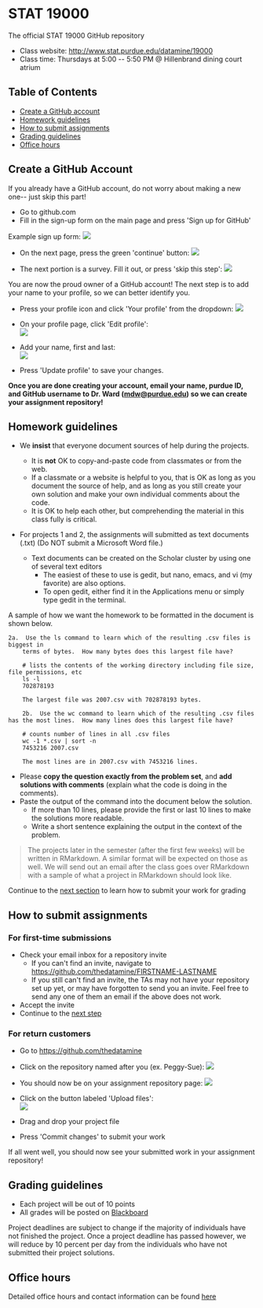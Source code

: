 # STAT 19000
The official STAT 19000 GitHub repository

- Class website: http://www.stat.purdue.edu/datamine/19000
- Class time: Thursdays at 5:00 -- 5:50 PM @ Hillenbrand dining court atrium

## Table of Contents
- [Create a GitHub account](#create-a-github-account)
- [Homework guidelines](#homework-guidelines)
- [How to submit assignments](#how-to-submit-assignments)
- [Grading guidelines](#grading-guidelines)
- [Office hours](#office-hours)


## Create a GitHub Account
If you already have a GitHub account, do not worry about making a new one-- just skip this part!

- Go to github.com
- Fill in the sign-up form on the main page and press 'Sign up for GitHub'

Example sign up form:
![](images/readme/signup_1.png)

- On the next page, press the green 'continue' button:
![](images/readme/signup_2.png)

- The next portion is a survey. Fill it out, or press 'skip this step':
![](images/readme/signup_3.png)


You are now the proud owner of a GitHub account! The next step is to add your name to your profile, so we can better identify you.

- Press your profile icon and click 'Your profile' from the dropdown:
![](images/readme/add_name_1.png)

- On your profile page, click 'Edit profile':  
![](images/readme/add_name_2.png)

- Add your name, first and last:  
![](images/readme/add_name_3.png)

- Press 'Update profile' to save your changes.

**Once you are done creating your account, email your name, purdue ID, and GitHub username to Dr. Ward (mdw@purdue.edu) so we can create your assignment repository!**


## Homework guidelines
- We **insist** that everyone document sources of help during the projects.
	- It is **not** OK to copy-and-paste code from classmates or from the web.
	- If a classmate or a website is helpful to you, that is OK as long as you document the source of help, and as long as you still create your own solution and make your own individual comments about the code.
	- It is OK to help each other, but comprehending the material in this class fully is critical.

- For projects 1 and 2, the assignments will submitted as text documents (.txt) (Do NOT submit a Microsoft Word file.)
	- Text documents can be created on the Scholar cluster by using one of several text editors
		- The easiest of these to use is gedit, but nano, emacs, and vi (my favorite) are also options.
		- To open gedit, either find it in the Applications menu or simply type gedit in the terminal.

A sample of how we want the homework to be formatted in the document is shown below.
```
2a.  Use the ls command to learn which of the resulting .csv files is biggest in
	terms of bytes.  How many bytes does this largest file have?

	# lists the contents of the working directory including file size, file permissions, etc
	ls -l
	702878193

	The largest file was 2007.csv with 702878193 bytes.

	2b.  Use the wc command to learn which of the resulting .csv files has the most lines.  How many lines does this largest file have?

	# counts number of lines in all .csv files
	wc -1 *.csv | sort -n
	7453216 2007.csv

	The most lines are in 2007.csv with 7453216 lines.
```

- Please **copy the question exactly from the problem set**, and **add solutions with comments** (explain what the code is doing in the comments).
- Paste the output of the command into the document below the solution.
	- If more than 10 lines, please provide the first or last 10 lines to make the solutions more readable.
	- Write a short sentence explaining the output in the context of the problem.

> The projects later in the semester (after the first few weeks) will be written in RMarkdown. A similar format will be expected on those as well. We will send out an email after the class goes over RMarkdown with a sample of what a project in RMarkdown should look like. 

Continue to the [next section](#how-to-submit-assignments) to learn how to submit your work for grading


## How to submit assignments
### For first-time submissions
- Check your email inbox for a repository invite
    - If you can't find an invite, navigate to https://github.com/thedatamine/FIRSTNAME-LASTNAME
    - If you still can't find an invite, the TAs may not have your repository set up yet, or may have forgotten to send you an invite. Feel free to send any one of them an email if the above does not work.
- Accept the invite
- Continue to the [next step](#for-return-customers)

### For return customers
- Go to https://github.com/thedatamine
- Click on the repository named after you (ex. Peggy-Sue):
![](images/readme/submit_1.png)
- You should now be on your assignment repository page:
![](images/readme/submit_2.png)
- Click on the button labeled 'Upload files':  
![](images/readme/upload_button.png)

- Drag and drop your project file
- Press 'Commit changes' to submit your work

If all went well, you should now see your submitted work in your assignment repository!


## Grading guidelines
- Each project will be out of 10 points
- All grades will be posted on [Blackboard](https://mycourses.purdue.edu/)

Project deadlines are subject to change if the majority of individuals have not finished the project. Once a project deadline has passed however, we will reduce by 10 percent per day from the individuals who have not submitted their project solutions.


## Office hours
Detailed office hours and contact information can be found [here](http://www.stat.purdue.edu/datamine/19000/)

